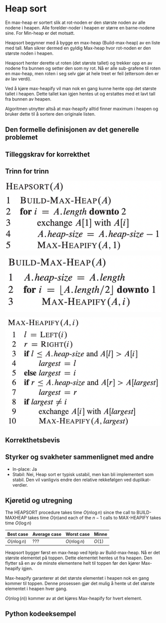 # Heap sort
<!-- [E2] Forstå Heapsort -->

<!--
1. Kjenne den formelle definisjonen av det generelle problemet den løser
2. Kjenne til eventuelle tilleggskrav den stiller for å være korrekt
3. Vite hvordan den oppfører seg; kunne utføre algoritmen, trinn for trinn!
4. Forstå korrekthetsbeviset; hvordan og hvorfor virker algoritmen egentlig?
5. Kjenne til eventuelle styrker eller svakheter, sammenlignet med andre
6. Kjenne kjøretidene under ulike omstendigheter, og forstå utregningen
-->

En max-heap er sortert slik at rot-noden er den største noden av alle nodene i heapen. Alle forelder-noder i heapen er større en barne-nodene sine. For Min-heap er det motsatt.

Heapsort begynner med å bygge en max-heap (Build-max-heap) av en liste med tall. Man sikrer dermed en gyldig Max-heap hvor rot-noden er den største noden i heapen.

Heapsort henter derette ut roten (det største tallet) og trekker opp en av nodene fra bunnen og setter den som ny rot. Nå er alle sub-grafene til roten en max-heap, men roten i seg selv gjør at hele treet er feil (ettersom den er av lav verdi).

Ved å kjøre max-heapify vil man nok en gang kunne hente opp det største tallet i heapen. Dette tallet kan igjen hentes ut og erstattes med et lavt tall fra bunnen av heapen.

Algoritmen utnytter altså at max-heapify alltid finner maximum i heapen og bruker dette til å sortere den originale listen.

## Den formelle definisjonen av det generelle problemet
<!-- Et problem er relasjonen mellom input og output -->

## Tilleggskrav for korrekthet
<!-- Korrekhet: algoritmer virker, gir det svaret den skal -->
<!-- Eks: Binary search må ha en sortert liste -->

## Trinn for trinn
<!-- Pseudokode med forklaring -->

![](/Figurer/heapsort.png)

![](/Figurer/Build-max-heap.png)

![](/Figurer/max-heapify.png)

## Korrekthetsbevis
<!-- TBA -->

## Styrker og svakheter sammenlignet med andre

- In-place: Ja
- Stabil: Nei, Heap sort er typisk ustabil, men kan bli implementert som stabil. Den vil vanligvis endre den relative rekkefølgen ved duplikat-verdier.

## Kjøretid og utregning
<!-- Under ulike omstendigheter -->

The HEAPSORT procedure takes time $O(n \log n)$ since the call to BUILD-MAXHEAP takes time $O(n)$and each of the $n-1$ calls to MAX-HEAPIFY takes
time $O(\log n)$

Best case | Average case | Worst case | Minne
---------|----------|---------|--------
 $O(n \log n)$ | ??? | $O(n \log n)$ | $O(1)$
<!-- En heap bruker logaritmisk tid for å ta ut det største eller minste elementet i heapen (?) -->

Heapsort bygger først en max-heap ved hjelp av Build-max-heap. Nå er det største elementet på toppen. Dette elementet hentes ut fra heapen. Den flytter så en av de minste elementene helt til toppen før den kjører Max-heapify igjen.

Max-heapify garanterer at det største elementet i heapen nok en gang kommer til toppen. Denne prosessen gjør det mulig å hente ut det største elementet i heapen hver gang.

$O(n \log (n))$ kommer av at det kjøres Max-heapify for hvert element.

## Python kodeeksempel
